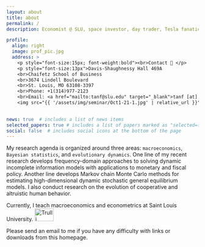 ```yaml
---
layout: about
title: about
permalink: /
description: Economist @ SLU, space investor, day trader, Tesla fanatic.

profile:
  align: right
  image: prof_pic.jpg
  address: > 
    <p style="font-size:15px; font-weight:bold"><br>Contact 📮 </p>
    <p style="font-size:13px">Davis-Shaughnessy Hall 469A
    <br>Chaifetz School of Business
    <br>3674 Lindell Boulevard
    <br>St. Louis, MO 63108-3397
    <br>Phone: +1(314)977-2123
    <br>Email: <a href="mailto:tanf@slu.edu" target="_blank">tanf [at] slu.edu </a></p>
    <img src="{{ '/assets/img/seminar/Oct1-21-1.jpg' | relative_url }}" alt="Trulli" width="10" height="8">
    

news: true  # includes a list of news items
selected_papers: true # includes a list of papers marked as "selected={true}"
social: false  # includes social icons at the bottom of the page
---
```


My research agenda is organized around three areas: `macroeconomics`, `Bayesian statistics`, and `evolutionary dynamics`. One line of my recent research develops frequency-domain approaches to solving dynamic incomplete information models with applications to monetary and fiscal policy. Another line develops Markov chain Monte Carlo methods for estimating high-dimensional dynamic stochastic general equilibrium models. I also conduct research on the evolution of cooperative and altruistic human behavior.

Currently, I teach macroeconomics and econometrics at Saint Louis University.
<img src="{{ '/assets/img/seminar/Oct1-21-1.jpg' | relative_url }}" alt="Trulli" width="50" height="33">

Please send an email to me if you have any difficulty with links or downloads from this homepage.
